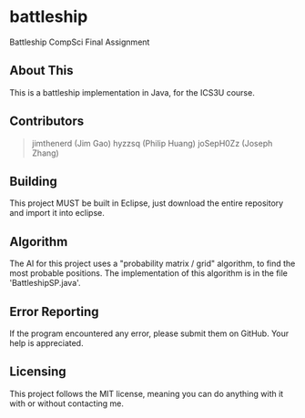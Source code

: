 # battleship
Battleship CompSci Final Assignment

About This
------
This is a battleship implementation in Java, for the ICS3U course. 

Contributors
------
> jimthenerd (Jim Gao)
> hyzzsq (Philip Huang)
> joSepH0Zz (Joseph Zhang)

Building
------
This project MUST be built in Eclipse, just download the entire
repository and import it into eclipse.

Algorithm
------
The AI for this project uses a "probability matrix / grid" algorithm,
to find the most probable positions. The implementation of this
algorithm is in the file 'BattleshipSP.java'.

Error Reporting
------
If the program encountered any error, please submit them on GitHub. 
Your help is appreciated. 

Licensing
------
This project follows the MIT license, meaning you can do anything with 
it with or without contacting me. 
